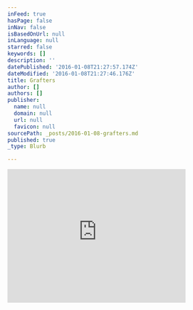 ```yaml
---
inFeed: true
hasPage: false
inNav: false
isBasedOnUrl: null
inLanguage: null
starred: false
keywords: []
description: ''
datePublished: '2016-01-08T21:27:57.174Z'
dateModified: '2016-01-08T21:27:46.176Z'
title: Grafters
author: []
authors: []
publisher:
  name: null
  domain: null
  url: null
  favicon: null
sourcePath: _posts/2016-01-08-grafters.md
published: true
_type: Blurb

---
```

<iframe src="https://player.vimeo.com/video/98220579?autoplay=1&amp;color=267ced&amp;byline=0&amp;portrait=0" width="400" height="300" frameborder="0" webkitallowfullscreen="webkitallowfullscreen" mozallowfullscreen="mozallowfullscreen" allowfullscreen="allowfullscreen" style=""></iframe>